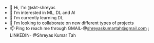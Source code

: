 - 👋 Hi, I’m @skt-shreyas
- 👀 I’m interested in ML, DL and AI
- 🌱 I’m currently learning DL
- 💞️ I’m looking to collaborate on new different types of projects
- 📫 Ping to reach me through
      GMAIL-@shreyaskumartah@gmail.com ;
      LINKEDIN- @Shreyas Kumar Tah
  

<!---
skt-shreyas/skt-shreyas is a ✨ special ✨ repository because its `README.md` (this file) appears on your GitHub profile.
You can click the Preview link to take a look at your changes.
--->
